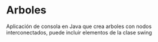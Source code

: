 # Arboles
Aplicación de consola en Java que crea arboles con nodos interconectados, puede incluir elementos de la clase swing
